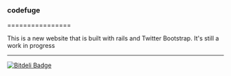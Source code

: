 <h3>codefuge</h3>
================

   <p>This is a new website that is built with rails and Twitter Bootstrap. It's still a work in progress</p>
<hr />

[![Bitdeli Badge](https://d2weczhvl823v0.cloudfront.net/Adam0964/codefuge/trend.png)](https://bitdeli.com/free "Bitdeli Badge")



